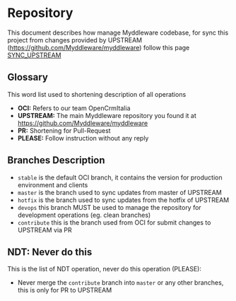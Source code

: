# Repository

This document describes how manage Myddleware codebase, for sync this project from changes provided by UPSTREAM (https://github.com/Myddleware/myddleware) follow this page [SYNC_UPSTREAM](SYNC_UPSTREAM.md)

## Glossary

This word list used to shortening description of all operations

- **OCI:** Refers to our team OpenCrmItalia
- **UPSTREAM:** The main Myddleware repository you found it at <https://github.com/Myddleware/myddleware>
- **PR:** Shortening for Pull-Request    
- **PLEASE:** Follow instruction without any reply

## Branches Description

- `stable` is the default OCI branch, it contains the version for production environment and clients
- `master` is the branch used to sync updates from master of UPSTREAM
- `hotfix` is the branch used to sync updates from the hotfix of UPSTREAM
- `devops` this branch MUST be used to manage the repository for development operations (eg. clean branches)
- `contribute` this is the branch used from OCI for submit changes to UPSTREAM via PR

## NDT: Never do this

This is the list of NDT operation, never do this operation (PLEASE):

- Never merge the `contribute` branch into `master` or any other branches, this is only for PR to UPSTREAM 
